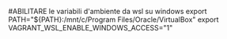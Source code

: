 
#ABILITARE le variabili d'ambiente da wsl su windows
export PATH="${PATH}:/mnt/c/Program Files/Oracle/VirtualBox"
export VAGRANT_WSL_ENABLE_WINDOWS_ACCESS="1"